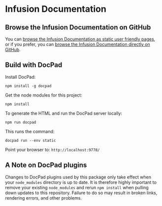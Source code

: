 # Infusion Documentation

## Browse the Infusion Documentation on GitHub

You can [browse the Infusion Documentation as static user friendly pages](http://docs.fluidproject.org/infusion/), or if you prefer, you can [browse the Infusion Documentation directly on GitHub](src/documents).

## Build with DocPad

Install DocPad:

```shell
npm install -g docpad
```

Get the node modules for this project:

```shell
npm install
```

To generate the HTML and run the DocPad server locally:

```shell
npm run docpad
```

This runs the command:

```shell
docpad run --env static
```

Point your browser to: `http://localhost:9778/`

## A Note on DocPad plugins

Changes to DocPad plugins used by this package only take effect when your `node_modules` directory is up to date.  It is
therefore highly important to remove your existing `node_modules` and rerun `npm install` when pulling down updates to
this repository.  Failure to do so may result in broken links, rendering errors, and other problems.
